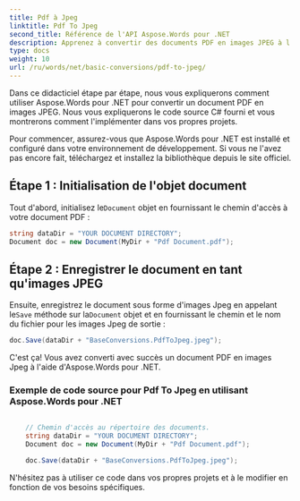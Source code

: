 ```yaml
---
title: Pdf à Jpeg
linktitle: Pdf To Jpeg
second_title: Référence de l'API Aspose.Words pour .NET
description: Apprenez à convertir des documents PDF en images JPEG à l'aide d'Aspose.Words pour .NET. Tutoriel étape par étape avec un exemple de code source.
type: docs
weight: 10
url: /ru/words/net/basic-conversions/pdf-to-jpeg/
---
```


Dans ce didacticiel étape par étape, nous vous expliquerons comment utiliser Aspose.Words pour .NET pour convertir un document PDF en images JPEG. Nous vous expliquerons le code source C# fourni et vous montrerons comment l'implémenter dans vos propres projets.

Pour commencer, assurez-vous que Aspose.Words pour .NET est installé et configuré dans votre environnement de développement. Si vous ne l'avez pas encore fait, téléchargez et installez la bibliothèque depuis le site officiel.

## Étape 1 : Initialisation de l'objet document

 Tout d'abord, initialisez le`Document` objet en fournissant le chemin d'accès à votre document PDF :

```csharp
string dataDir = "YOUR DOCUMENT DIRECTORY";
Document doc = new Document(MyDir + "Pdf Document.pdf");
```

## Étape 2 : Enregistrer le document en tant qu'images JPEG

 Ensuite, enregistrez le document sous forme d'images Jpeg en appelant le`Save` méthode sur la`Document` objet et en fournissant le chemin et le nom du fichier pour les images Jpeg de sortie :

```csharp
doc.Save(dataDir + "BaseConversions.PdfToJpeg.jpeg");
```

C'est ça! Vous avez converti avec succès un document PDF en images Jpeg à l'aide d'Aspose.Words pour .NET.

### Exemple de code source pour Pdf To Jpeg en utilisant Aspose.Words pour .NET

```csharp

	// Chemin d'accès au répertoire des documents.
	string dataDir = "YOUR DOCUMENT DIRECTORY";
	Document doc = new Document(MyDir + "Pdf Document.pdf");

	doc.Save(dataDir + "BaseConversions.PdfToJpeg.jpeg");

```

N'hésitez pas à utiliser ce code dans vos propres projets et à le modifier en fonction de vos besoins spécifiques.